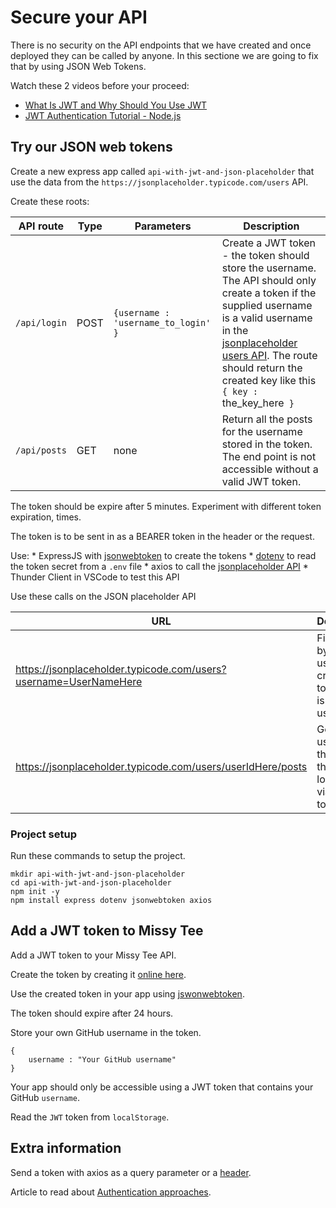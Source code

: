 # Secure your API

There is no security on the API endpoints that we have created and once deployed they can be called by anyone. In this sectione we are going to fix that by using JSON Web Tokens.

Watch these 2 videos before your proceed:

* [What Is JWT and Why Should You Use JWT](https://www.youtube.com/watch?v=7Q17ubqLfaM)
* [JWT Authentication Tutorial - Node.js](https://www.youtube.com/watch?v=mbsmsi7l3r4)

## Try our JSON web tokens

Create a new express app called `api-with-jwt-and-json-placeholder` that use the data from the `https://jsonplaceholder.typicode.com/users` API.

Create these roots:

API route    | Type | Parameters | Description
-------------|------|-------- | --------
`/api/login` | POST | `{username : 'username_to_login' }` | Create a JWT token - the token should store the username. The API should only create a token if the supplied username is a valid username in the [jsonplaceholder users API](https://jsonplaceholder.typicode.com/). The route should return the created key like this `{ key : `the_key_here` }`
`/api/posts` | GET  | none | Return all the posts for the username stored in the token. The end point is not accessible without a valid JWT token.

The token should be expire after 5 minutes. Experiment with different token expiration, times.

The token is to be sent in as a BEARER token in the header or the request.

Use:
	* ExpressJS with [jsonwebtoken](https://www.npmjs.com/package/jsonwebtoken) to create the tokens
	* [dotenv](https://www.npmjs.com/package/dotenv) to read the token secret from a `.env` file
	* axios to call the [jsonplaceholder API](https://jsonplaceholder.typicode.com/users)
	* Thunder Client in VSCode to test this API

Use these calls on the JSON placeholder API

 URL   | Description		
-------|-----
https://jsonplaceholder.typicode.com/users?username=UserNameHere| Find a user by username - create a token if this is a valid user.
https://jsonplaceholder.typicode.com/users/userIdHere/posts | Get the userId from the user that was looked up via the token. 

### Project setup

Run these commands to setup the project.

```
mkdir api-with-jwt-and-json-placeholder
cd api-with-jwt-and-json-placeholder 
npm init -y
npm install express dotenv jsonwebtoken axios
```

## Add a JWT token to Missy Tee

Add a JWT token to your Missy Tee API.

Create the token by creating it [online here](https://jwt.io/).

Use the created token in your app using [jswonwebtoken](https://www.npmjs.com/package/jsonwebtoken).

The token should expire after 24 hours.

Store your own GitHub username in the token.

```
{
	username : "Your GitHub username"
}
```

Your app should only be accessible using a JWT token that contains your GitHub `username`.

Read the `JWT` token from `localStorage`.

## Extra information

Send a token with axios as a query parameter or a [header](https://flaviocopes.com/axios-send-authorization-header/).

Article to read about [Authentication approaches](https://stackoverflow.com/questions/17000835/token-authentication-vs-cookies#:~:text=A%20Token%20can%20be%20given,browser%20(by%20the%20browser).).